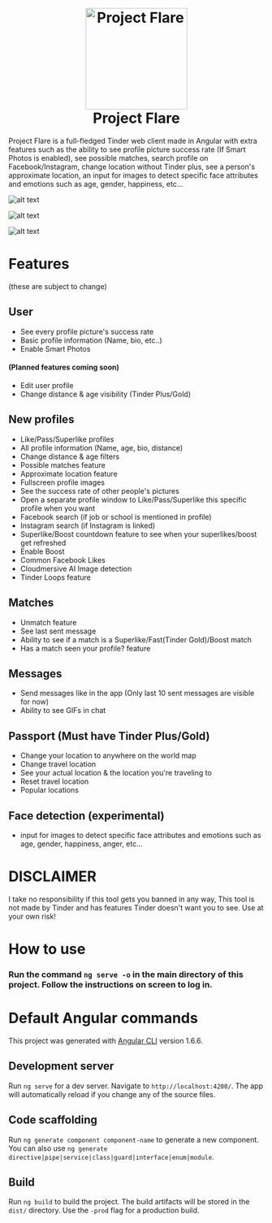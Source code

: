 <h1 align="center">
  <br>
  <img src="https://i.imgur.com/r3mT7Sz.png" alt="Project Flare" width="200">
  <br>
  Project Flare
  <br>
</h1>

Project Flare is a full-fledged Tinder web client made in Angular with extra features such as the ability to see profile picture success rate (If Smart Photos is enabled), see possible matches, search profile on Facebook/Instagram, change location without Tinder plus, see a person's approximate location, an input for images to detect specific face attributes and emotions such as age, gender, happiness, etc...

![alt text](https://i.imgur.com/7iMZrfA.jpg?1 "Project Flare")

![alt text](https://i.imgur.com/BAFfQlL.jpg "Project Flare")

![alt text](https://i.imgur.com/KlzgLeP.png "Project Flare")

# Features
(these are subject to change)
## User
- See every profile picture's success rate
- Basic profile information (Name, bio, etc..) 
- Enable Smart Photos

#### (Planned features coming soon) 
- Edit user profile
- Change distance & age visibility (Tinder Plus/Gold)

## New profiles
- Like/Pass/Superlike profiles
- All profile information (Name, age, bio, distance)
- Change distance & age filters
- Possible matches feature
- Approximate location feature
- Fullscreen profile images
- See the success rate of other people's pictures
- Open a separate profile window to Like/Pass/Superlike this specific profile when you want
- Facebook search (if job or school is mentioned in profile)
- Instagram search (if Instagram is linked)
- Superlike/Boost countdown feature to see when your superlikes/boost get refreshed
- Enable Boost
- Common Facebook Likes
- Cloudmersive AI Image detection
- Tinder Loops feature

## Matches
- Unmatch feature
- See last sent message
- Ability to see if a match is a Superlike/Fast(Tinder Gold)/Boost match
- Has a match seen your profile? feature

## Messages
- Send messages like in the app (Only last 10 sent messages are visible for now)
- Ability to see GIFs in chat

## Passport (Must have Tinder Plus/Gold)
- Change your location to anywhere on the world map
- Change travel location
- See your actual location & the location you're traveling to
- Reset travel location
- Popular locations

## Face detection (experimental)
- input for images to detect specific face attributes and emotions such as age, gender, happiness, anger, etc...

# DISCLAIMER
I take no responsibility if this tool gets you banned in any way, This tool is not made by Tinder and has features Tinder doesn't want you to see. Use at your own risk!

# How to use

### Run the command `ng serve -o` in the main directory of this project. Follow the instructions on screen to log in.
#
#
# Default Angular commands

This project was generated with [Angular CLI](https://github.com/angular/angular-cli) version 1.6.6.

## Development server

Run `ng serve` for a dev server. Navigate to `http://localhost:4200/`. The app will automatically reload if you change any of the source files.

## Code scaffolding

Run `ng generate component component-name` to generate a new component. You can also use `ng generate directive|pipe|service|class|guard|interface|enum|module`.

## Build

Run `ng build` to build the project. The build artifacts will be stored in the `dist/` directory. Use the `-prod` flag for a production build.
